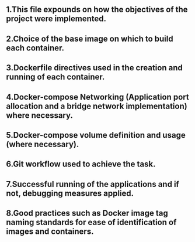 ## 1.This file expounds on how the objectives of the project were implemented.

## 2.Choice of the base image on which to build each container.

## 3.Dockerfile directives used in the creation and running of each container.

## 4.Docker-compose Networking (Application port allocation and a bridge network implementation) where necessary.

## 5.Docker-compose volume definition and usage (where necessary).

## 6.Git workflow used to achieve the task.

## 7.Successful running of the applications and if not, debugging measures applied.

## 8.Good practices such as Docker image tag naming standards for ease of identification of images and containers. 

